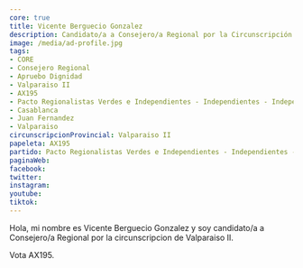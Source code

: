 ```yaml
---
core: true
title: Vicente Berguecio Gonzalez
description: Candidato/a a Consejero/a Regional por la Circunscripción de Valparaiso II
image: /media/ad-profile.jpg
tags:
- CORE
- Consejero Regional
- Apruebo Dignidad
- Valparaiso II
- AX195
- Pacto Regionalistas Verdes e Independientes - Independientes - Independientes
- Casablanca
- Juan Fernandez
- Valparaiso
circunscripcionProvincial: Valparaiso II
papeleta: AX195
partido: Pacto Regionalistas Verdes e Independientes - Independientes - Independientes
paginaWeb:
facebook:
twitter:
instagram:
youtube:
tiktok:
---
```

Hola, mi nombre es Vicente Berguecio Gonzalez y soy candidato/a a Consejero/a Regional por la circunscripcion de Valparaiso II.

Vota AX195.